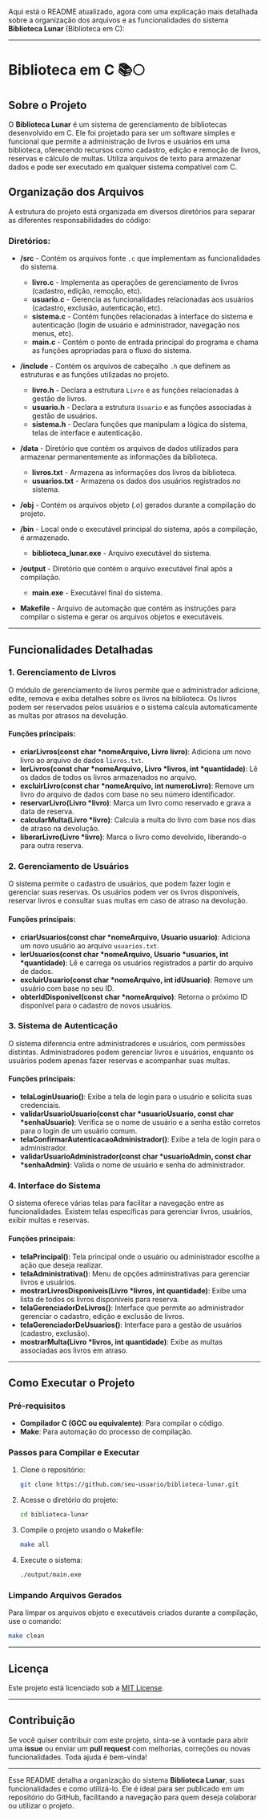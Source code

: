 Aqui está o README atualizado, agora com uma explicação mais detalhada sobre a organização dos arquivos e as funcionalidades do sistema **Biblioteca Lunar** (Biblioteca em C):

---

# Biblioteca em C 📚🌕

## Sobre o Projeto
O **Biblioteca Lunar** é um sistema de gerenciamento de bibliotecas desenvolvido em C. Ele foi projetado para ser um software simples e funcional que permite a administração de livros e usuários em uma biblioteca, oferecendo recursos como cadastro, edição e remoção de livros, reservas e cálculo de multas. Utiliza arquivos de texto para armazenar dados e pode ser executado em qualquer sistema compatível com C.

## Organização dos Arquivos

A estrutura do projeto está organizada em diversos diretórios para separar as diferentes responsabilidades do código:

### Diretórios:

- **/src** - Contém os arquivos fonte `.c` que implementam as funcionalidades do sistema.
  - **livro.c** - Implementa as operações de gerenciamento de livros (cadastro, edição, remoção, etc).
  - **usuario.c** - Gerencia as funcionalidades relacionadas aos usuários (cadastro, exclusão, autenticação, etc).
  - **sistema.c** - Contém funções relacionadas à interface do sistema e autenticação (login de usuário e administrador, navegação nos menus, etc).
  - **main.c** - Contém o ponto de entrada principal do programa e chama as funções apropriadas para o fluxo do sistema.
  
- **/include** - Contém os arquivos de cabeçalho `.h` que definem as estruturas e as funções utilizadas no projeto.
  - **livro.h** - Declara a estrutura `Livro` e as funções relacionadas à gestão de livros.
  - **usuario.h** - Declara a estrutura `Usuario` e as funções associadas à gestão de usuários.
  - **sistema.h** - Declara funções que manipulam a lógica do sistema, telas de interface e autenticação.

- **/data** - Diretório que contém os arquivos de dados utilizados para armazenar permanentemente as informações da biblioteca.
  - **livros.txt** - Armazena as informações dos livros da biblioteca.
  - **usuarios.txt** - Armazena os dados dos usuários registrados no sistema.

- **/obj** - Contém os arquivos objeto (*.o*) gerados durante a compilação do projeto.

- **/bin** - Local onde o executável principal do sistema, após a compilação, é armazenado.
  - **biblioteca_lunar.exe** - Arquivo executável do sistema.

- **/output** - Diretório que contém o arquivo executável final após a compilação.
  - **main.exe** - Executável final do sistema.

- **Makefile** - Arquivo de automação que contém as instruções para compilar o sistema e gerar os arquivos objetos e executáveis.

---

## Funcionalidades Detalhadas

### 1. Gerenciamento de Livros

O módulo de gerenciamento de livros permite que o administrador adicione, edite, remova e exiba detalhes sobre os livros na biblioteca. Os livros podem ser reservados pelos usuários e o sistema calcula automaticamente as multas por atrasos na devolução.

#### Funções principais:
- **criarLivros(const char *nomeArquivo, Livro livro)**: Adiciona um novo livro ao arquivo de dados `livros.txt`.
- **lerLivros(const char *nomeArquivo, Livro *livros, int *quantidade)**: Lê os dados de todos os livros armazenados no arquivo.
- **excluirLivro(const char *nomeArquivo, int numeroLivro)**: Remove um livro do arquivo de dados com base no seu número identificador.
- **reservarLivro(Livro *livro)**: Marca um livro como reservado e grava a data de reserva.
- **calcularMulta(Livro *livro)**: Calcula a multa do livro com base nos dias de atraso na devolução.
- **liberarLivro(Livro *livro)**: Marca o livro como devolvido, liberando-o para outra reserva.

### 2. Gerenciamento de Usuários

O sistema permite o cadastro de usuários, que podem fazer login e gerenciar suas reservas. Os usuários podem ver os livros disponíveis, reservar livros e consultar suas multas em caso de atraso na devolução.

#### Funções principais:
- **criarUsuarios(const char *nomeArquivo, Usuario usuario)**: Adiciona um novo usuário ao arquivo `usuarios.txt`.
- **lerUsuarios(const char *nomeArquivo, Usuario *usuarios, int *quantidade)**: Lê e carrega os usuários registrados a partir do arquivo de dados.
- **excluirUsuario(const char *nomeArquivo, int idUsuario)**: Remove um usuário com base no seu ID.
- **obterIdDisponivel(const char *nomeArquivo)**: Retorna o próximo ID disponível para o cadastro de novos usuários.

### 3. Sistema de Autenticação

O sistema diferencia entre administradores e usuários, com permissões distintas. Administradores podem gerenciar livros e usuários, enquanto os usuários podem apenas fazer reservas e acompanhar suas multas.

#### Funções principais:
- **telaLoginUsuario()**: Exibe a tela de login para o usuário e solicita suas credenciais.
- **validarUsuarioUsuario(const char *usuarioUsuario, const char *senhaUsuario)**: Verifica se o nome de usuário e a senha estão corretos para o login de um usuário comum.
- **telaConfirmarAutenticacaoAdministrador()**: Exibe a tela de login para o administrador.
- **validarUsuarioAdministrador(const char *usuarioAdmin, const char *senhaAdmin)**: Valida o nome de usuário e senha do administrador.

### 4. Interface do Sistema

O sistema oferece várias telas para facilitar a navegação entre as funcionalidades. Existem telas específicas para gerenciar livros, usuários, exibir multas e reservas.

#### Funções principais:
- **telaPrincipal()**: Tela principal onde o usuário ou administrador escolhe a ação que deseja realizar.
- **telaAdministrativa()**: Menu de opções administrativas para gerenciar livros e usuários.
- **mostrarLivrosDisponiveis(Livro *livros, int quantidade)**: Exibe uma lista de todos os livros disponíveis para reserva.
- **telaGerenciadorDeLivros()**: Interface que permite ao administrador gerenciar o cadastro, edição e exclusão de livros.
- **telaGerenciadorDeUsuarios()**: Interface para a gestão de usuários (cadastro, exclusão).
- **mostrarMulta(Livro *livros, int quantidade)**: Exibe as multas associadas aos livros em atraso.

---

## Como Executar o Projeto

### Pré-requisitos

- **Compilador C (GCC ou equivalente)**: Para compilar o código.
- **Make**: Para automação do processo de compilação.

### Passos para Compilar e Executar

1. Clone o repositório:

    ```bash
    git clone https://github.com/seu-usuario/biblioteca-lunar.git
    ```

2. Acesse o diretório do projeto:

    ```bash
    cd biblioteca-lunar
    ```

3. Compile o projeto usando o Makefile:

    ```bash
    make all
    ```

4. Execute o sistema:

    ```bash
    ./output/main.exe
    ```

### Limpando Arquivos Gerados

Para limpar os arquivos objeto e executáveis criados durante a compilação, use o comando:

```bash
make clean
```

---

## Licença

Este projeto está licenciado sob a [MIT License](LICENSE).

---

## Contribuição

Se você quiser contribuir com este projeto, sinta-se à vontade para abrir uma **issue** ou enviar um **pull request** com melhorias, correções ou novas funcionalidades. Toda ajuda é bem-vinda!

---

Esse README detalha a organização do sistema **Biblioteca Lunar**, suas funcionalidades e como utilizá-lo. Ele é ideal para ser publicado em um repositório do GitHub, facilitando a navegação para quem deseja colaborar ou utilizar o projeto.
